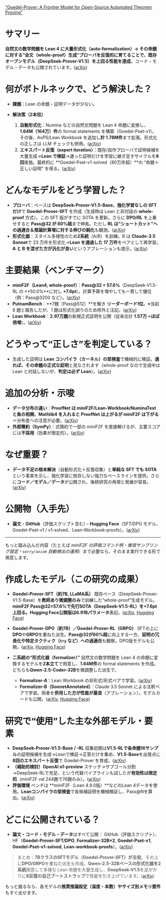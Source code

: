 [“Goedel-Prover: A Frontier Model for Open-Source Automated Theorem Proving”](https://goedel-lm.github.io/)

# サマリー

**自然文の数学問題を Lean 4 に大量形式化（auto-formalization）→ その命題に対する“全文（whole-proof）生成”プローバを反復的に育てることで、既存オープンモデル（DeepSeek-Prover-V1.5）を上回る性能を達成**。コード・モデル・データも公開されています。([arXiv][1])

# 何がボトルネックで、どう解決した？

* **課題**：Lean の命題・証明データが少ない。
* **解決策（2本柱）**

  1. **自動形式化**：Numina などの自然文問題を Lean 4 命題に変換し、**1.64M（164万）件**の formal statements を構築（Goedel-Pset-v1）。その後、AoPS/Lean Workbook を追加し**計 1.78M件**まで拡張。形式化の正しさは LLM チェックも併用。([arXiv][1])
  2. **エキスパート反復（expert iteration）**：既存/自作プローバで証明候補を大量生成→**Lean で検証**→通った証明だけを学習に継ぎ足すサイクルを**8回**実施。最終的に \*\*Goedel-Pset-v1-solved（80万件超）\*\*の “命題＋正しい証明” を得る。([arXiv][1])

# どんなモデルをどう学習した？

* **プローバ**：ベースは **DeepSeek-Prover-V1.5-Base**。**強化学習なしの SFT だけ**で **Goedel-Prover-SFT** を作成（生成時は Lean と非対話の **whole-proof** 方式）。この SFT 版がすでに SOTA を更新。さらに **DPO/RL** を上乗せすると **Pass\@32 が 60%超**まで伸長。ただし **RL は“ショートカット”への過適合＆推論計算増に対する伸びの鈍化**も観測。([arXiv][1])
* **形式化器**：スタイル多様性のため**2系統**（A/B）を訓練。B は **Claude-3.5 Sonnet**で 23 万件を形式化→**Lean を通過した 17 万件**をペアとして再学習。**A と B を混ぜた方が汎化が良い**というアブレーションも提示。([arXiv][1])

# 主要結果（ベンチマーク）

* **miniF2F（Lean4, whole-proof）**：**Pass\@32 = 57.6%**（DeepSeek-V1.5-RL の \*\*50.0%\*\*に対し **+7.6pt**）。計算予算を増やしても一貫して優位（例：Pass\@3200 など）。([arXiv][1])
* **PutnamBench**：\*\*7題（Pass\@512）\*\*を解き **リーダーボード1位**。※当初 8 題と報告したが、1 題は形式化誤りのため除外と注記。([arXiv][1])
* **Lean Workbook**：**2.97万題**の新規正式証明を公開（従来合計 **1.57万**→**ほぼ倍増**）。([arXiv][1])

# どうやって“正しさ”を判定している？

* 生成した証明は **Lean コンパイラ（カーネル）の型検査**で機械的に検証。**通れば、その命題の正式な証明**と見なされます（whole-proof なので生成中は Lean と対話しないが、**判定は必ず Lean**）。([arXiv][1])

# 追加の分析・示唆

* **データ分布の違い**：**ProofNet は miniF2F/Lean-Workbook/NuminaTest と負の相関**。**Mathlib4 を入れると ProofNet は上がるが miniF2F は下がる**＝分布差への注意が必要。([arXiv][1])
* **外部簡約（SymPy）**：式簡約で一部の miniF2F を直接解けるが、主要スコアには**不採用**（効果が限定的）。([arXiv][1])

# なぜ重要？

* **データ不足の根本解決**（自動形式化＋反復収集）と**単純な SFT でも SOTA**という事実を示し、強化学習に依存しない強力なベースラインを提供。さらに**コード／モデル／データ**が公開され、後続研究の再現と発展が容易。([arXiv][1])

# 公開物（入手先）

* **論文**・**GitHub**（評価スクリプト含む）・**Hugging Face**（SFT/DPO モデル、Goedel-Pset-v1 / v1-solved、Lean-Workbook-proofs）。([arXiv][1])

---

もっと踏み込んだ内容（たとえば *miniF2F の評価コマンド例・推奨サンプリング設定・`sorry/axiom` 自動検出の運用*）まで必要なら、そのまま実行できる形で用意します。

[1]: https://arxiv.org/html/2502.07640v3 "Goedel-Prover: A Frontier Model for Open-Source Automated Theorem Proving"



# 作成したモデル（この研究の成果）

* **Goedel-Prover-SFT（約7B, LLaMA系）**
  既存ベース（DeepSeek-Prover-V1.5-Base）を**教師あり微調整のみ**で訓練した“whole-proof”生成モデル。**miniF2F Pass\@32=57.6%**で先行SOTA（DeepSeek-V1.5-RL）を+7.6pt上回る。Hugging Face公開版は**6.91Bパラメータ**表記。([arXiv][1], [Hugging Face][2])

* **Goedel-Prover-DPO（約7B）／Goedel-Prover-RL（GRPO）**
  SFTの上に**DPO**や**GRPO**を重ねた派生。**Pass\@32が60%超**に向上する一方、**証明の冗長化や特定タクティク（`try` など）への過適合**も観察。DPO版モデルも公開。([arXiv][1], [Hugging Face][3])

* **二系統の“形式化器（formalizer）”**
  自然文の数学問題を Lean 4 の命題に変換するモデルを**2本立て**で用意し、**1.64M件**の formal statements を作成。どちらも**Qwen-2.5-Coder-32B**を微調整した派生で、

  * **Formalizer-A**：Lean Workbook の非形式/形式ペアで学習。([arXiv][1])
  * **Formalizer-B（SonnetAnnotated）**：Claude 3.5 Sonnet による注釈ペアで学習。両者を**併用した方が性能が最良**（アブレーション）。モデルカードも公開。([arXiv][1], [Hugging Face][4])

# 研究で“使用”した主な外部モデル・要素

* **DeepSeek-Prover-V1.5-Base / -RL**
  収集初期は**V1.5-RLで各命題16サンプル**の証明候補を生成→Leanで検証→正答だけを集め、**V1.5-Base**を出発点に**8回のエキスパート反復**で Goedel-Prover を育成。([arXiv][1])
* **（補助的検討）OpenAI o1-preview**
  スケッチ→サブゴール分割→DeepSeek-RLで充足、という代替パイプラインも試したが**有効性は限定的**（miniF2F val 244題で76題のみ）。([arXiv][1])
* **評価環境**
  ベンチは \*\*miniF2F（Lean 4.9.0版）\*\*などのLean 4データを使用。**Leanコンパイラの型検査**で各候補証明を機械検証し、Pass\@Nを算出。([arXiv][1])

# どこに公開されている？

* **論文・コード・モデル・データ**はすべて公開：
  GitHub（評価スクリプト）、HF（**Goedel-Prover-SFT/DPO**, **Formalizer-32B×2**, **Goedel-Pset-v1**, **Goedel-Pset-v1-solved**, **Lean-workbook-proofs**）。([arXiv][1])

> まとめ：**7BクラスのSFTモデル（Goedel-Prover-SFT）が主役**。その上に**DPO/GRPO**を重ねた派生も作成。**Qwen-2.5-32Bベースの形式化器を2系統**用意して多様な Lean 命題を大量生成し、**DeepSeek-V1.5**を足がかりに**8反復の自己ブートストラップ**で性能を引き上げています。([arXiv][1])

もっと掘るなら、各モデルの**推奨推論設定（温度・本数）**や**サイズ別メモリ要件**もすぐ出せます。

[1]: https://arxiv.org/html/2502.07640v3 "Goedel-Prover: A Frontier Model for Open-Source Automated Theorem Proving"
[2]: https://huggingface.co/Goedel-LM/Goedel-Prover-SFT "Goedel-LM/Goedel-Prover-SFT · Hugging Face"
[3]: https://huggingface.co/Goedel-LM/Goedel-Prover-DPO "Goedel-LM/Goedel-Prover-DPO · Hugging Face"
[4]: https://huggingface.co/Goedel-LM/Goedel-Formalizer-32B-SonnetAnnotated?utm_source=chatgpt.com "Goedel-LM/Goedel-Formalizer-32B-SonnetAnnotated"
